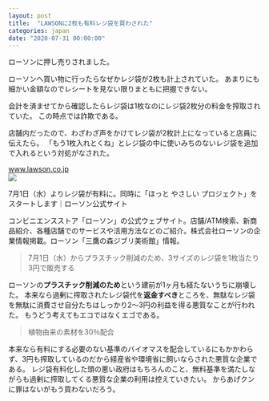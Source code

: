 ```yaml
---
layout: post
title:  "LAWSONに2枚も有料レジ袋を買わされた"
categories: japan
date: "2020-07-31 00:00:00"
---
```


ローソンに押し売りされました。

ローソンへ買い物に行ったらなぜかレジ袋が2枚も計上されていた。
あまりにも細かい金額なのでレシートを見ない限りまともに把握できない。

会計を済ませてから確認したらレジ袋は1枚なのにレジ袋2枚分の料金を搾取されていた。
この時点では詐欺である。

店舗内だったので、わざわざ声をかけてレジ袋が2枚計上になっていると店員に伝えたら。
「もう1枚入れとくね」とレジ袋の中に使いみちのないレジ袋を追加で入れるという対処がなされた。


<div class="card">
  <a href="https://www.lawson.co.jp/company/activity/topics/detail_jin/1400638_9112.html"></a>
  <div class="card__header">
    <a href="https://www.lawson.co.jp/company/activity/topics/detail_jin/1400638_9112.html">www.lawson.co.jp</a>
  </div>
  <div class="card__image">
    <img src="https://www.lawson.co.jp/common2015/__icsFiles/afieldfile/2017/02/15/og.jpg">
  </div>
  <div class="card__title">
    <p>7月1日（水）よりレジ袋が有料に。同時に「ほっと やさしい プロジェクト」をスタートします｜ローソン公式サイト</p>
  </div>
  <div class="card__description">
    <p>コンビニエンスストア「ローソン」の公式ウェブサイト。店舗/ATM検索、新商品紹介、各種店舗でのサービスや活用方法などのご紹介。株式会社ローソンの企業情報掲載。ローソン「三鷹の森ジブリ美術館」情報。</p>
  </div>
</div>


> 7月1日（水）からプラスチック削減のため、3サイズのレジ袋を1枚当たり3円で販売する

ローソンの**プラスチック削減のため**という建前が1ヶ月も経たないうちに崩壊した。
本来なら過剰に搾取されたレジ袋代を**返金すべき**ところを、無駄なレジ袋を無駄に消費させ自分たちはしっかり2〜3円の利益を得る悪質なことが行われた。
もうどう考えてもエコではなくエゴである。

> 植物由来の素材を30％配合

本来なら有料にする必要のない基準のバイオマスを配合しているにもかかわらず、3円も搾取しているのだから経産省や環境省に飼いならされた悪質な企業である。
レジ袋有料化した頭の悪い政府はもちろんのこと、無料基準を満たしながらも過剰に搾取してくる悪質な企業の利用は控えていきたい。
からあげクンに罪はないがもう買わないだろう。

